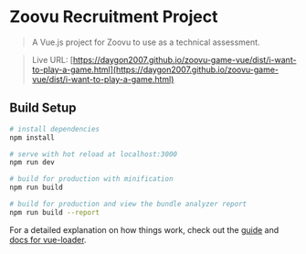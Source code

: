 # Zoovu Recruitment Project

> A Vue.js project for Zoovu to use as a technical assessment.

> Live URL: [https://daygon2007.github.io/zoovu-game-vue/dist/i-want-to-play-a-game.html](https://daygon2007.github.io/zoovu-game-vue/dist/i-want-to-play-a-game.html)

## Build Setup

``` bash
# install dependencies
npm install

# serve with hot reload at localhost:3000
npm run dev

# build for production with minification
npm run build

# build for production and view the bundle analyzer report
npm run build --report
```

For a detailed explanation on how things work, check out the [guide](http://vuejs-templates.github.io/webpack/) and [docs for vue-loader](http://vuejs.github.io/vue-loader).
